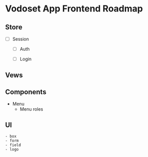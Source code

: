 
# Vodoset App Frontend Roadmap



## Store

- [ ] Session
    - [ ] Auth
    - [ ] Login

    
## Vews

## Components

- Menu
    - Menu roles


## UI

    - box
    - form
    - field
    - logo
